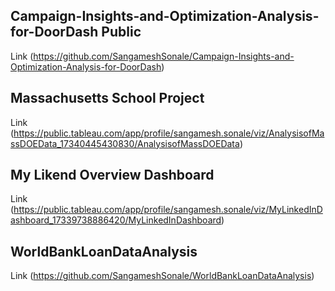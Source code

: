 ## Campaign-Insights-and-Optimization-Analysis-for-DoorDash Public
Link (https://github.com/SangameshSonale/Campaign-Insights-and-Optimization-Analysis-for-DoorDash)
## Massachusetts School Project
Link (https://public.tableau.com/app/profile/sangamesh.sonale/viz/AnalysisofMassDOEData_17340445430830/AnalysisofMassDOEData)
## My Likend Overview Dashboard
Link (https://public.tableau.com/app/profile/sangamesh.sonale/viz/MyLinkedInDashboard_17339738886420/MyLinkedInDashboard)
## WorldBankLoanDataAnalysis
Link (https://github.com/SangameshSonale/WorldBankLoanDataAnalysis)

